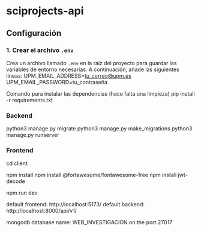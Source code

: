 # sciprojects-api

## Configuración

### 1. Crear el archivo `.env`

Crea un archivo llamado `.env` en la raíz del proyecto para guardar las variables de entorno necesarias. A continuación, añade las siguientes líneas:
  UPM_EMAIL_ADDRESS=tu_correo@upm.es
  UPM_EMAIL_PASSWORD=tu_contraseña

Comando para instalar las dependencias (hace falta una limpieza)
pip install -r requirements.txt


### Backend
python3 manage.py migrate
python3 manage.py make_migrations
python3 manage.py runserver

### Frontend
cd client

npm install
npm install @fortawesome/fontawesome-free
npm install jwt-decode


npm run dev


default frontend: http://localhost:5173/
default backend: http://localhost:8000/api/v1/

mongodb database name: WEB_INVESTIGACION on the port 27017
